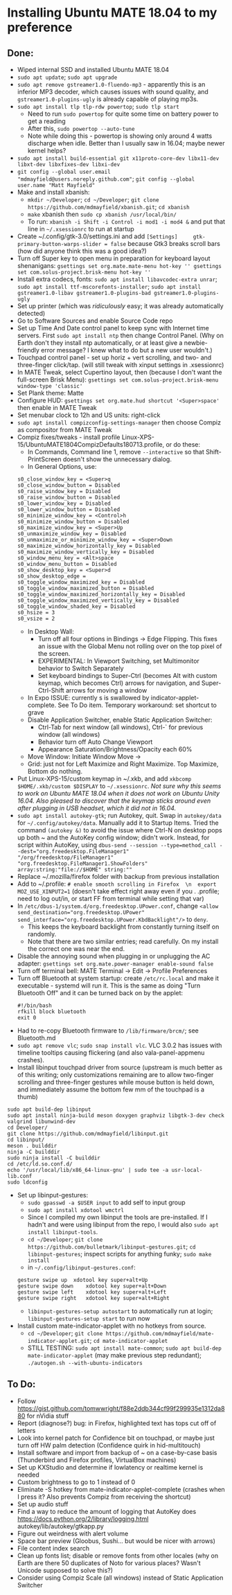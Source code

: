 # Installing Ubuntu MATE 18.04 to my preference

## Done:

- Wiped internal SSD and installed Ubuntu MATE 18.04
- `sudo apt update`; `sudo apt upgrade`
- `sudo apt remove gstreamer1.0-fluendo-mp3` - apparently this is an inferior MP3 decoder, which causes issues with sound quality, and `gstreamer1.0-plugins-ugly` is already capable of playing mp3s.
- `sudo apt install tlp tlp-rdw powertop`; `sudo tlp start`
  - Need to run `sudo powertop` for quite some time on battery power to get a reading
  - After this, `sudo powertop --auto-tune`
  - Note while doing this - powertop is showing only around 4 watts discharge when idle. Better than I usually saw in 16.04; maybe newer kernel helps?
- `sudo apt install build-essential git x11proto-core-dev libx11-dev libxt-dev libxfixes-dev libxi-dev`  
- `git config --global user.email "mdmayfield@users.noreply.github.com"`; `git config --global user.name "Matt Mayfield"`
- Make and install xbanish:
  - `mkdir ~/Developer`; `cd ~/Developer`; `git clone https://github.com/mdmayfield/xbanish.git`; `cd xbanish`
  - `make` xbanish then `sudo cp xbanish /usr/local/bin/`
  - To run: `xbanish -i Shift -i Control -i mod1 -i mod4 &` and put that line in `~/.xsessionrc` to run at startup
- Create ~/.config/gtk-3.0/settings.ini and add `[Settings]     gtk-primary-button-warps-slider = false` because Gtk3 breaks scroll bars (how did anyone think this was a good idea?)
- Turn off Super key to open menu in preparation for keyboard layout shenanigans:
``gsettings set org.mate.mate-menu hot-key ''
gsettings set com.solus-project.brisk-menu hot-key ''``
- Install extra codecs, fonts: `sudo apt install libavcodec-extra unrar`; `sudo apt install ttf-mscorefonts-installer`; `sudo apt install gstreamer1.0-libav gstreamer1.0-plugins-bad gstreamer1.0-plugins-ugly`
- Set up printer (which was *ridiculously* easy; it was already automatically detected)
- Go to Software Sources and enable Source Code repo
- Set up Time And Date control panel to keep sync with Internet time servers. First `sudo apt install ntp` then change Control Panel. (Why on Earth don't they install ntp automatically, or at least give a newbie-friendly error message? I knew what to do but a new user wouldn't.)
- Touchpad control panel - set up horiz + vert scrolling, and two- and three-finger click/tap. (will still tweak with xinput settings in .xsessionrc)
- In MATE Tweak, select Cupertino layout, then (because I don't want the full-screen Brisk Menu): `gsettings set com.solus-project.brisk-menu window-type 'classic'`
- Set Plank theme: Matte
- Configure HUD: `gsettings set org.mate.hud shortcut '<Super>space'` then enable in MATE Tweak
- Set menubar clock to 12h and US units: right-click
- `sudo apt install compizconfig-settings-manager` then choose Compiz as compositor from MATE Tweak
- Compiz fixes/tweaks - install profile Linux-XPS-15/UbuntuMATE1804CompizDefaults180713.profile, or do these:
  - In Commands, Command line 1, remove `--interactive` so that Shift-PrintScreen doesn't show the unnecessary dialog.
  - In General Options, use:
  ```
  s0_close_window_key = <Super>q
  s0_close_window_button = Disabled
  s0_raise_window_key = Disabled
  s0_raise_window_button = Disabled
  s0_lower_window_key = Disabled
  s0_lower_window_button = Disabled
  s0_minimize_window_key = <Control>h
  s0_minimize_window_button = Disabled
  s0_maximize_window_key = <Super>Up
  s0_unmaximize_window_key = Disabled
  s0_unmaximize_or_minimize_window_key = <Super>Down
  s0_maximize_window_horizontally_key = Disabled
  s0_maximize_window_vertically_key = Disabled
  s0_window_menu_key = <Alt>space
  s0_window_menu_button = Disabled
  s0_show_desktop_key = <Super>d
  s0_show_desktop_edge = 
  s0_toggle_window_maximized_key = Disabled
  s0_toggle_window_maximized_button = Disabled
  s0_toggle_window_maximized_horizontally_key = Disabled
  s0_toggle_window_maximized_vertically_key = Disabled
  s0_toggle_window_shaded_key = Disabled
  s0_hsize = 3
  s0_vsize = 2
  ```
  - In Desktop Wall:
    - Turn off all four options in Bindings -> Edge Flipping. This fixes an issue with the Global Menu not rolling over on the top pixel of the screen.
    - EXPERIMENTAL: In Viewport Switching, set Multimonitor behavior to Switch Separately
    - Set keyboard bindings to Super-Ctrl (becomes Alt with custom keymap, which becomes Ctrl) arrows for navigation, and Super-Ctrl-Shift arrows for moving a window
  - In Expo ISSUE: currently <Super>s is swallowed by indicator-applet-complete. See To Do item. Temporary workaround: set shortcut to <Super>grave
  - Disable Application Switcher, enable Static Application Switcher:
    - Ctrl-Tab for next window (all windows), Ctrl-\` for previous window (all windows)
    - Behavior turn off Auto Change Viewport
    - Appearance Saturation/Brightness/Opacity each 60%
  - Move Window: Initiate Window Move -> <Super><Alt>
  - Grid: just <Super> not <Super><Control> for Left Maximize and Right Maximize. Top Maximize, Bottom do nothing.
- Put Linux-XPS-15/custom keymap in ~/.xkb, and add `xkbcomp $HOME/.xkb/custom $DISPLAY` to `~/.xsessionrc`. *Not sure why this seems to work on Ubuntu MATE 18.04 when it does not work on Ubuntu Unity 16.04. Also pleased to discover that the keymap sticks around even after plugging in USB headset, which it did not in 16.04.*
- `sudo apt install autokey-gtk`; run Autokey, quit. Swap in `autokey/data` for `~/.config/autokey/data`. Manually add it to Startup Items. Tried the command `(autokey &)` to avoid the issue where Ctrl-N on desktop pops up both ~ and the AutoKey config window; didn't work. Instead, for script within AutoKey, using `dbus-send --session --type=method_call --dest="org.freedesktop.FileManager1" "/org/freedesktop/FileManager1" "org.freedesktop.FileManager1.ShowFolders" array:string:"file://$HOME" string:""`
- Replace ~/.mozilla/firefox folder with backup from previous installation
- Add to ~/.profile: `# enable smooth scrolling in Firefox  \n  export MOZ_USE_XINPUT2=1` (doesn't take effect right away even if you . .profile; need to log out/in, or start FF from terminal while setting that var)
- In `/etc/dbus-1/system.d/org.freedesktop.UPower.conf`, change `<allow send_destination="org.freedesktop.UPower" send_interface="org.freedesktop.UPower.KbdBacklight"/>` to `deny`.
  - This keeps the keyboard backlight from constantly turning itself on randomly.
  - Note that there are two similar entries; read carefully. On my install the correct one was near the end.
- Disable the annoying sound when plugging in or unplugging the AC adapter: `gsettings set org.mate.power-manager enable-sound false`
- Turn off terminal bell: MATE Terminal -> Edit -> Profile Preferences
- Turn off Bluetooth at system startup: create `/etc/rc.local` and make it executable - systemd will run it. This is the same as doing "Turn Bluetooth Off" and it can be turned back on by the applet:
  ```
  #!/bin/bash
  rfkill block bluetooth
  exit 0
  ```
- Had to re-copy Bluetooth firmware to `/lib/firmware/brcm/`; see Bluetooth.md 
- `sudo apt remove vlc`; `sudo snap install vlc`. VLC 3.0.2 has issues with timeline tooltips causing flickering (and also vala-panel-appmenu crashes).
- Install libinput touchpad driver from source (upstream is much better as of this writing; only customizations remaining are to allow two-finger scrolling and three-finger gestures while mouse button is held down, and immediately assume the bottom few mm of the touchpad is a thumb)
```
sudo apt build-dep libinput
sudo apt install ninja-build meson doxygen graphviz libgtk-3-dev check valgrind libunwind-dev
cd Developer/
git clone https://github.com/mdmayfield/libinput.git
cd libinput/
meson . builddir
ninja -C builddir
sudo ninja install -C builddir
cd /etc/ld.so.conf.d/
echo '/usr/local/lib/x86_64-linux-gnu' | sudo tee -a usr-local-lib.conf
sudo ldconfig
```  
- Set up libinput-gestures:
  - `sudo gpasswd -a $USER input` to add self to input group
  - `sudo apt install xdotool wmctrl`
  - Since I compiled my own libinput the tools are pre-installed. If I hadn't and were using libinput from the repo, I would also `sudo apt install libinput-tools`.
  - `cd ~/Developer`; `git clone https://github.com/bulletmark/libinput-gestures.git`; `cd libinput-gestures`; inspect scripts for anything funky; `sudo make install`
  - in `~/.config/libinput-gestures.conf`:
  ```
  gesture swipe up	xdotool key super+alt+Up
  gesture swipe down	xdotool key super+alt+Down
  gesture swipe left	xdotool key super+alt+Left
  gesture swipe right	xdotool key super+alt+Right
  ```
  - `libinput-gestures-setup autostart` to automatically run at login; `libinput-gestures-setup start` to run now
- Install custom mate-indicator-applet with no hotkeys from source.
  - `cd ~/Developer`; `git clone https://github.com/mdmayfield/mate-indicator-applet.git`; `cd mate-indicator-applet`
  - STILL TESTING: `sudo apt install mate-common`; `sudo apt build-dep mate-indicator-applet` (may make previous step redundant); `./autogen.sh --with-ubuntu-indicators`

## To Do:

- Follow https://gist.github.com/tomwwright/f88e2ddb344cf99f299935e1312da880 for nVidia stuff
- Report (diagnose?) bug: in Firefox, highlighted text has tops cut off of letters
- Look into kernel patch for Confidence bit on touchpad, or maybe just turn off HW palm detection (Confidence quirk in hid-multitouch)
- Install software and import from backup of ~ on a case-by-case basis (Thunderbird and Firefox profiles, VirtualBox machines)
- Set up KXStudio and determine if lowlatency or realtime kernel is needed
- Custom brightness to go to 1 instead of 0
- Eliminate <Super>-S hotkey from mate-indicator-applet-complete (crashes when I press it? Also prevents Compiz from receiving the shortcut)
- Set up audio stuff
- Find a way to reduce the amount of logging that AutoKey does https://docs.python.org/2/library/logging.html  autokey/lib/autokey/gtkapp.py
- Figure out weirdness with alert volume
- Space bar preview (Gloobus, Sushi... but would be nicer with arrows)
- File content index search
- Clean up fonts list; disable or remove fonts from other locales (why on Earth are there 50 duplicates of Noto for various places? Wasn't Unicode supposed to solve this?)
- Consider using Compiz Scale (all windows) instead of Static Application Switcher
